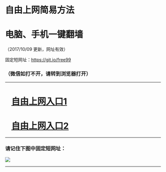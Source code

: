 ﻿# 自由上网简易方法

# 电脑、手机一键翻墙

（2017/10/09 更新，网址有效）

固定短网址：https://git.io/free99

### （微信如打不开，请转到浏览器打开）


***





# &nbsp;&nbsp; <a href="http://ft178392301.fwq-tz-1001.info/fwqtz01.html?t=100900113922 " target="_blank">自由上网入口1</a>
# &nbsp;&nbsp; <a href="http://ft2546510954.fwq-tz-1002.info/fwqtz02.html?t=100900129899 " target="_blank">自由上网入口2</a>
***

### 请记住下图中固定短网址：

<img src="https://s3-us-west-2.amazonaws.com/fwq-1001/yjfq-20170905okok.png" /> 


***

